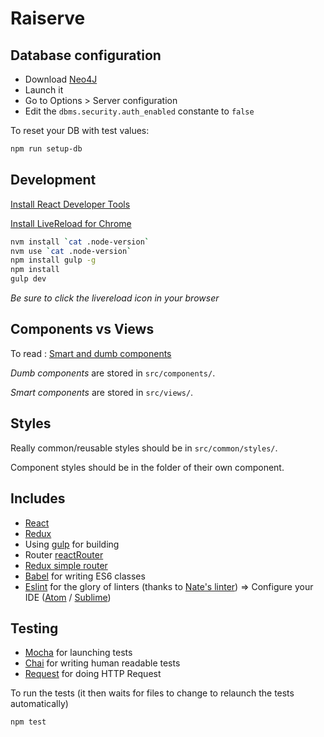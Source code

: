 # Raiserve

## Database configuration

* Download [Neo4J](http://neo4j.com/download/)
* Launch it
* Go to Options > Server configuration
* Edit the `dbms.security.auth_enabled` constante to `false`

To reset your DB with test values:
```sh
npm run setup-db
```

## Development

[Install React Developer Tools](https://chrome.google.com/webstore/detail/react-developer-tools/fmkadmapgofadopljbjfkapdkoienihi?hl=en)

[Install LiveReload for Chrome](https://chrome.google.com/webstore/detail/livereload/jnihajbhpnppcggbcgedagnkighmdlei?hl=en)

```sh
nvm install `cat .node-version`
nvm use `cat .node-version`
npm install gulp -g
npm install
gulp dev
```

*Be sure to click the livereload icon in your browser*

## Components vs Views

To read : [Smart and dumb components](https://medium.com/@dan_abramov/smart-and-dumb-components-7ca2f9a7c7d0#.b9ghbmt0l)

*Dumb components* are stored in `src/components/`.

*Smart components* are stored in `src/views/`.

## Styles

Really common/reusable styles should be in `src/common/styles/`.

Component styles should be in the folder of their own component.

## Includes

 * [React](https://facebook.github.io/react/)
 * [Redux](https://github.com/rackt/redux)
 * Using [gulp](http://gulpjs.com/) for building
 * Router [reactRouter](https://github.com/rackt/react-router)
 * [Redux simple router](https://github.com/rackt/redux-simple-router)
 * [Babel](https://github.com/babel/babel) for writing ES6 classes
 * [Eslint](http://eslint.org/docs/user-guide/configuring.html) for the glory of linters (thanks to [Nate's linter](https://bitbucket.org/osedea/osedea-style-guides/src/master/javascript/)) => Configure your IDE ([Atom](https://atom.io/packages/linter-eslint) / [Sublime](http://jonathancreamer.com/setup-eslint-with-es6-in-sublime-text/))

 ## Testing

  * [Mocha](https://mochajs.org/) for launching tests
  * [Chai](http://chaijs.com/api/bdd/) for writing human readable tests
  * [Request](https://www.npmjs.com/package/request) for doing HTTP Request

To run the tests (it then waits for files to change to relaunch the tests automatically)

 ```javascript
npm test
 ```
